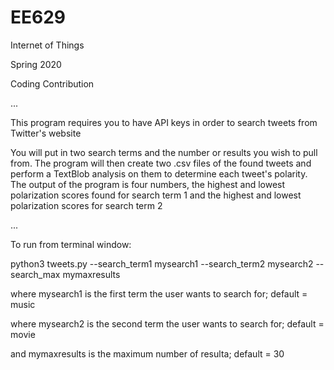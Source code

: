 # EE629

Internet of Things

Spring 2020

Coding Contribution

...

This program requires you to have API keys in order to search tweets from Twitter's website

You will put in two search terms and the number or results you wish to pull from. The program will then create two .csv files of the found tweets and perform a TextBlob analysis on them to determine each tweet's polarity. The output of the program is four numbers, the highest and lowest polarization scores found for search term 1 and the highest and lowest polarization scores for search term 2

...

To run from terminal window: 

python3  tweets.py   --search_term1  mysearch1  --search_term2  mysearch2 --search_max  mymaxresults

where mysearch1 is the first term the user wants to search for;  default = music

where mysearch2 is the second term the user wants to search for; default = movie

and mymaxresults is the maximum number of resulta;  default = 30
